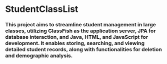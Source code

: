 # StudentClassList
### This project aims to streamline student management in large classes, utilizing GlassFish as the application server, JPA for database interaction, and Java, HTML, and JavaScript for development. It enables storing, searching, and viewing detailed student records, along with functionalities for deletion and demographic analysis.
